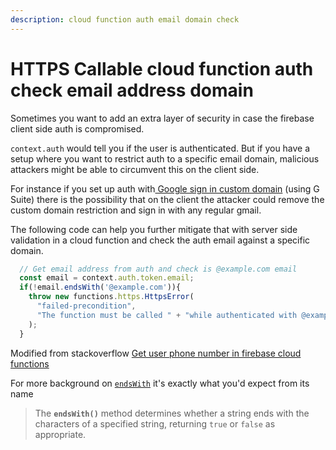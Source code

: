 ```yaml
---
description: cloud function auth email domain check
---
```


# HTTPS Callable cloud function auth check email address domain

Sometimes you want to add an extra layer of security in case the firebase client side auth is compromised.  

`context.auth` would tell you if the user is authenticated. But if you have a setup where you want to restrict auth to a specific email domain, malicious attackers might be able to circumvent this on the client side. 

For instance if you set up auth with[ Google sign in custom domain](../../auth/google-sign-in/google-sign-in-custom-domain.md) \(using G Suite\)  there is the possibility that on the client the attacker could remove the custom domain restriction and sign in with any regular gmail.  
  
The following code can help you further mitigate that with server side validation in a cloud function and check the auth email against a specific domain.

```javascript
  // Get email address from auth and check is @example.com email
  const email = context.auth.token.email;
  if(!email.endsWith('@example.com')){
    throw new functions.https.HttpsError(
      "failed-precondition",
      "The function must be called " + "while authenticated with @example.com email address."
    );
  }
```

Modified from  stackoverflow [Get user phone number in firebase cloud functions](https://stackoverflow.com/questions/52913170/get-user-phone-number-in-firebase-cloud-functions)

For more background on [`endsWith`](https://developer.mozilla.org/en-US/docs/Web/JavaScript/Reference/Global_Objects/String/endsWith) it's exactly what you'd expect from its name

> The **`endsWith()`** method determines whether a string ends with the characters of a specified string, returning `true` or `false` as appropriate.

